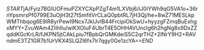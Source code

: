 $START$jA/Fyiz7BGIUOFmuPZXYCXpPZgT4m1LXVbj6/iJ0iYWh9qG5VA1o+36rnYpsmrsPf0799E3uOjH3t27tSmfitVrCLaQ0pbtRL7jH3Qj/he+8wZ71MESLkpWMThbqog6E9iR8yrPewI9Ncx7JklJvIB44FrcipiOkSwU+hyyzgFZmqBuExhgxMYY+ZvuWAm4ZIihllu/wiKXOluF4UbrT4E5OHHAVUncIg6h2hgNg8x9DxZZqddKGcKrLR/fJKPN5jtCAkLpiu7fBpbQrGMKdeiS5C2qrTHZ+2INrY9H2+RAVndmE3TZ1GR7b1UrVKX4SLQZl6fx7lr7qgy0Ge1zcYA==$END$